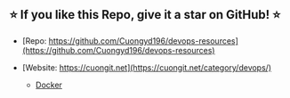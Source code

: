 
## ⭐️ If you like this Repo, give it a star on GitHub! ⭐️

- [Repo: https://github.com/Cuongyd196/devops-resources](https://github.com/Cuongyd196/devops-resources)

- [Website: https://cuongit.net](https://cuongit.net/category/devops/)

    - [Docker](https://cuongit.net/category/devops/docker/)


